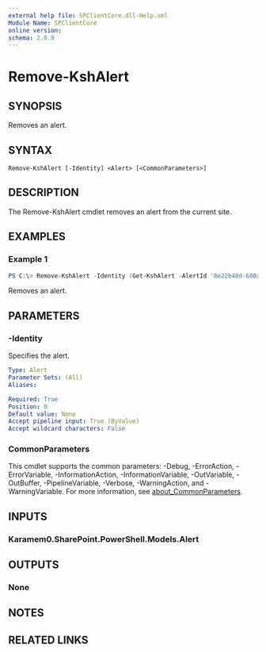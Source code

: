 ```yaml
---
external help file: SPClientCore.dll-Help.xml
Module Name: SPClientCore
online version:
schema: 2.0.0
---
```


# Remove-KshAlert

## SYNOPSIS
Removes an alert.

## SYNTAX

```
Remove-KshAlert [-Identity] <Alert> [<CommonParameters>]
```

## DESCRIPTION
The Remove-KshAlert cmdlet removes an alert from the current site.

## EXAMPLES

### Example 1
```powershell
PS C:\> Remove-KshAlert -Identity (Get-KshAlert -AlertId '8e22b48d-680a-493a-b3d1-b4607108a94a')
```

Removes an alert.

## PARAMETERS

### -Identity
Specifies the alert.

```yaml
Type: Alert
Parameter Sets: (All)
Aliases:

Required: True
Position: 0
Default value: None
Accept pipeline input: True (ByValue)
Accept wildcard characters: False
```

### CommonParameters
This cmdlet supports the common parameters: -Debug, -ErrorAction, -ErrorVariable, -InformationAction, -InformationVariable, -OutVariable, -OutBuffer, -PipelineVariable, -Verbose, -WarningAction, and -WarningVariable. For more information, see [about_CommonParameters](http://go.microsoft.com/fwlink/?LinkID=113216).

## INPUTS

### Karamem0.SharePoint.PowerShell.Models.Alert

## OUTPUTS

### None

## NOTES

## RELATED LINKS
